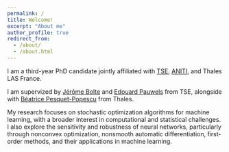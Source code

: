 ```yaml
---
permalink: /
title: Welcome!
excerpt: "About me"
author_profile: true
redirect_from: 
  - /about/
  - /about.html
---
```

I am a third-year PhD candidate jointly affiliated with [TSE](https://www.tse-fr.eu/fr), [ANITI](https://aniti.univ-toulouse.fr), and Thales LAS France. 

I am supervized by [Jérôme Bolte](https://scholar.google.fr/citations?user=Re1SrTkAAAAJ) and [Edouard Pauwels](https://www.irit.fr/~Edouard.Pauwels/) from TSE, alongside with [Béatrice Pesquet-Popescu](https://scholar.google.fr/citations?hl=fr&user=afgNSP8AAAAJ) from Thales. 

My research focuses on stochastic optimization algorithms for machine learning, with a broader interest in computational and statistical challenges. I also explore the sensitivity and robustness of neural networks, particularly through nonconvex optimization, nonsmooth automatic differentiation, first-order methods, and their applications in machine learning.
